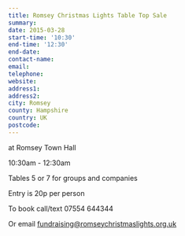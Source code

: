 ```yaml
---
title: Romsey Christmas Lights Table Top Sale
summary: 
date: 2015-03-28
start-time: '10:30'
end-time: '12:30'
end-date: 
contact-name: 
email: 
telephone: 
website: 
address1: 
address2: 
city: Romsey
county: Hampshire
country: UK
postcode: 
---
```

at Romsey Town Hall

10:30am - 12:30am

Tables 5 or 7 for groups and companies

Entry is 20p per person

To book call/text 07554 644344

Or email fundraising@romseychristmaslights.org.uk

